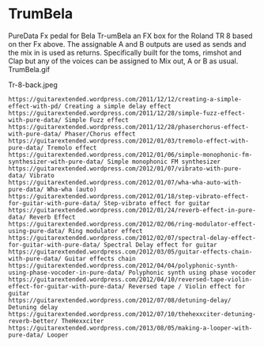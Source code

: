 # TrumBela
PureData Fx pedal for Bela
Tr-umBela an FX box for the Roland TR 8 based on ther Fx above. The assignable A and B outputs are used as sends and the mix in is used as returns. Specifically built for the toms, rimshot and Clap but any of the voices can be assigned to Mix out, A or B as usual.
TrumBela.gif

Tr-8-back.jpeg


    https://guitarextended.wordpress.com/2011/12/12/creating-a-simple-effect-with-pd/ Creating a simple delay effect
    https://guitarextended.wordpress.com/2011/12/28/simple-fuzz-effect-with-pure-data/ Simple Fuzz effect
    https://guitarextended.wordpress.com/2011/12/28/phaserchorus-effect-with-pure-data/ Phaser/Chorus effect
    https://guitarextended.wordpress.com/2012/01/03/tremolo-effect-with-pure-data/ Tremolo effect
    https://guitarextended.wordpress.com/2012/01/06/simple-monophonic-fm-synthesizer-with-pure-data/ Simple monophonic FM synthesizer
    https://guitarextended.wordpress.com/2012/01/07/vibrato-with-pure-data/ Vibrato
    https://guitarextended.wordpress.com/2012/01/07/wha-wha-auto-with-pure-data/ Wha-wha (auto)
    https://guitarextended.wordpress.com/2012/01/18/step-vibrato-effect-for-guitar-with-pure-data/ Step-vibrato effect for guitar
    https://guitarextended.wordpress.com/2012/01/24/reverb-effect-in-pure-data/ Reverb Effect
    https://guitarextended.wordpress.com/2012/02/06/ring-modulator-effect-using-pure-data/ Ring modulator effect
    https://guitarextended.wordpress.com/2012/02/07/spectral-delay-effect-for-guitar-with-pure-data/ Spectral Delay effect for guitar
    https://guitarextended.wordpress.com/2012/03/05/guitar-effects-chain-with-pure-data/ Guitar effects chain
    https://guitarextended.wordpress.com/2012/04/04/polyphonic-synth-using-phase-vocoder-in-pure-data/ Polyphonic synth using phase vocoder
    https://guitarextended.wordpress.com/2012/04/10/reversed-tape-violin-effect-for-guitar-with-pure-data/ Reversed tape / Violin effect for guitar
    https://guitarextended.wordpress.com/2012/07/08/detuning-delay/ Detuning delay
    https://guitarextended.wordpress.com/2012/07/10/thehexxciter-detuning-reverb-better/ TheHexxciter
    https://guitarextended.wordpress.com/2013/08/05/making-a-looper-with-pure-data/ Looper
